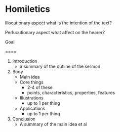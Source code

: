 # Homiletics


Illocutionary aspect
	what is the intention of the text?

Perlucutionary aspect
	what affect on the hearer?

Goal

====

1. Introduction
   - a summary of the outline of the sermon
2. Body
   - Main idea
   - Core things
     * 2-4 of these
     * points, characteristics, properties, features
   - Illustrations
     * up to 1 per thing
   - Applications
     * up to 1 per thing 
3. Conclusion
   - A summary of the main idea et al

